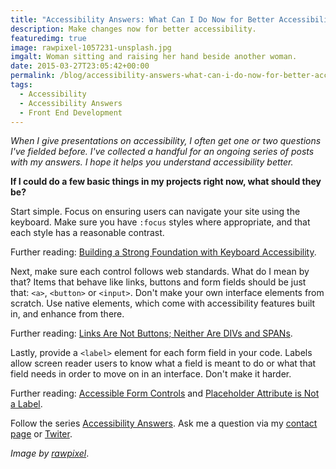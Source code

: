```yaml
---
title: "Accessibility Answers: What Can I Do Now for Better Accessibility?"
description: Make changes now for better accessibility.
featuredimg: true
image: rawpixel-1057231-unsplash.jpg
imgalt: Woman sitting and raising her hand beside another woman.
date: 2015-03-27T23:05:42+00:00
permalink: /blog/accessibility-answers-what-can-i-do-now-for-better-accessibility/
tags:
  - Accessibility
  - Accessibility Answers
  - Front End Development
---
```


_When I give presentations on accessibility, I often get one or two questions I've fielded before. I've collected a handful for an ongoing series of posts with my answers. I hope it helps you understand accessibility better._

**If I could do a few basic things in my projects right now, what should they be?**

Start simple. Focus on ensuring users can navigate your site using the keyboard. Make sure you have `:focus` styles where appropriate, and that each style has a reasonable contrast.

Further reading: [Building a Strong Foundation with Keyboard Accessibility](http://themeshaper.com/2015/03/12/keyboard-accessibility/).

Next, make sure each control follows web standards. What do I mean by that? Items that behave like links, buttons and form fields should be just that: `<a>`, `<button>` or `<input>`. Don't make your own interface elements from scratch. Use native elements, which come with accessibility features built in, and enhance from there.

Further reading: [Links Are Not Buttons; Neither Are DIVs and SPANs](http://www.karlgroves.com/2013/05/14/links-are-not-buttons-neither-are-divs-and-spans/).

Lastly, provide a `<label>` element for each form field in your code. Labels allow screen reader users to know what a field is meant to do or what that field needs in order to move on in an interface. Don't make it harder.

Further reading: [Accessible Form Controls](http://webaim.org/techniques/forms/controls) and [Placeholder Attribute is Not a Label](http://www.webaxe.org/placeholder-attribute-is-not-a-label/).

Follow the series [Accessibility Answers](http://davidakennedy.com/tag/accessibility-answers/). Ask me a question via my [contact page](http://davidakennedy.com/contact/) or [Twiter](https://twitter.com/DavidAKennedy).

_Image by [rawpixel](https://unsplash.com/photos/Gx_o9dbqf34t)_.
